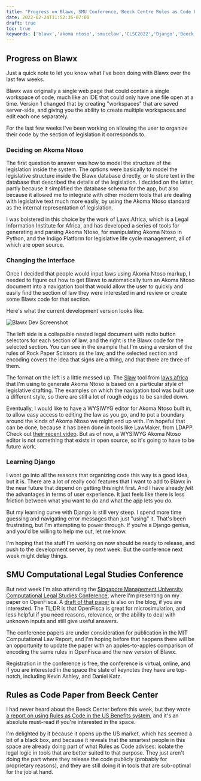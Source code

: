 ```yaml
---
title: "Progress on Blawx, SMU Conference, Beeck Centre Rules as Code Paper"
date: 2022-02-24T11:52:35-07:00
draft: true
toc: true
keywords: ['blawx','akoma ntoso','smucclaw','CLSC2022','Django','Beeck Center']
---
```


## Progress on Blawx

Just a quick note to let you know what I've been doing with Blawx over the last few weeks.

Blawx was originally a single web page that could contain a single workspace of code, much
like an IDE that could only have one file open at a time. Version 1 changed that by creating
"workspaces" that are saved server-side, and giving you the ability to create multiple
workspaces and edit each one separately.

For the last few weeks I've been working on allowing the user to  organize their code by
the section of legislation it corresponds to.

### Deciding on Akoma Ntoso

The first question to answer was how to model the structure of the legislation inside the
system. The options were basically to model the legislative structure inside the Blawx
database directly, or to store text in the database that described the details of the legislation.
I decided on the latter, partly because it simplified the database schema for the app, but
also because it allowed me to integrate with other modern tools that are dealing with
legislative text much more easily, by using the Akoma Ntoso standard as the internal
representation of legislation.

I was bolstered in this choice by the work of Laws.Africa, which is a Legal Information Institute
for Africa, and has developed a series of tools for generating and parsing Akoma Ntoso, for manipulating
Akoma Ntoso in Python, and the Indigo Platform for legislative life cycle management, all of which
are open source.

### Changing the Interface

Once I decided that people would input laws using Akoma Ntoso markup, I needed to figure out how to
get Blawx to automatically turn an Akoma Ntoso document into a navigation tool that would allow
the user to quickly and easily find the section of law they were interested in and review or create
some Blawx code for that section.

Here's what the current development version looks like.

![Blawx Dev Screenshot](/blawx_legal_doc_preview.png)

The left side is a collapsible nested legal document with radio button selectors for each section of law,
and the right is the Blawx code for the selected section. You can see in the example that I'm using a
version of the rules of Rock Paper Scissors as the law, and the selected section and encoding covers the
idea that signs are a thing, and that there are three of them.

The format on the left is a little messed up. The [Slaw](https://github.com/laws-africa/slaw) tool from [laws.africa](https://github.com/laws-africa/) that I'm using to
generate Akoma Ntoso is based on a particular style of legislative drafting. The
examples on which the navigation tool was built use a different style, so there are still a lot of rough edges to be 
sanded down.

Eventually, I would like to have a WYSIWYG editor for Akoma Ntoso built in, to allow easy access to editing
the law as you go, and to put a boundary around the kinds of Akoma Ntoso we might end up with. I'm hopeful that can be done, because it has been done in tools like LawMaker, from
LDAPP. Check out [their recent video](https://youtu.be/WBmwiHY4Q-Q). But as of now, 
a WYSIWYG Akoma Ntoso editor is not something that exists in open source, so it's going to have to be future work.

### Learning Django

I wont go into all the reasons that organizing code this way is a good idea, but it is. There are a lot of
really cool features that I want to add to Blawx in the near future that depend on getting this right first.
And I have already _felt_ the advantages in terms of user experience. It just feels like there is less
friction between what you want to do and what the app lets you do.

But my learning curve with Django is still very steep. I spend more time guessing and navigating error messages than
just "using" it. That's been frustrating, but I'm attempting to power through. If you're a Django genius,
and you'd be willing to help me out, let me know.

I'm hoping that the stuff I'm working on now should be ready to release, and push to the development server,
by next week. But the conference next week might delay things.

## SMU Computational Legal Studies Conference

But next week I'm also attending the 
[Singapore Management University Computational Legal Studies Conference](https://cclaw.smu.edu.sg/events/computational-legal-studies-2022), where I'm presenting on my paper on OpenFisca.
A [draft of that paper](https://jasonmorrissc.github.io/post/2022-03-02_openfisca_expert_systems/) is
also on the blog, if you are interested. The TL;DR is that OpenFisca is
great for microsimulation, and less helpful if you need reasons, relevance, or the ability to deal with unknown
inputs and still give useful answers.

The conference papers are under consideration for publication in the MIT Computational Law Report, and I'm
hoping before that happens there will be an opportunity to update the paper with an apples-to-apples comparison
of encoding the same rules in OpenFisca and the new version of Blawx.

Registration in the conference is free, the conference is virtual, online, and if you are interested in the space
the slate of keynotes they have are top-notch, including Kevin Ashley, and Daniel Katz.



## Rules as Code Paper from Beeck Center

I had never heard about the Beeck Center before this week, but they wrote [a report on using Rules as Code
in the US Benefits system](https://beeckcenter.georgetown.edu/report/benefit-eligibility-rules-as-code/), and it's an absolute must-read if you're interested in the space.

I'm delighted by it because it opens up the US market, which has seemed a bit of a black box, and because it
reveals that the smartest people in this space are already doing part of what Rules as Code advises: isolate the
legal logic in tools that are better suited to that purpose.  They just aren't doing the part where they
release the code publicly (probably for proprietary reasons), and they are still doing it in tools that are
sub-optimal for the job at hand.

